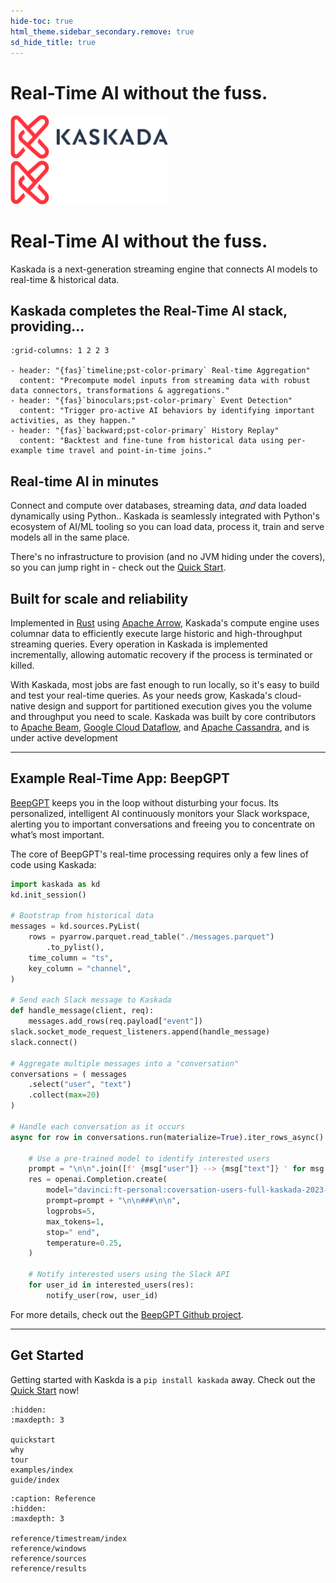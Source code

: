 ```yaml
---
hide-toc: true
html_theme.sidebar_secondary.remove: true
sd_hide_title: true
---
```


# Real-Time AI without the fuss.

<div class="px-4 py-5 my-5 text-center">
    <img class="d-block mx-auto mb-4 only-light" src="_static/kaskada-positive.svg" alt="" width="50%">
    <img class="d-block mx-auto mb-4 only-dark" src="_static/kaskada-negative.svg" alt="" width="50%">
    <h1 class="display-5 fw-bold">Real-Time AI without the fuss.</h1>
    <div class="col-lg-7 mx-auto">
      <p class="lead mb-4">Kaskada is a next-generation streaming engine that connects AI models to real-time & historical data.
      </p>
    </div>
</div>

## Kaskada completes the Real-Time AI stack, providing...

```{gallery-grid}
:grid-columns: 1 2 2 3

- header: "{fas}`timeline;pst-color-primary` Real-time Aggregation"
  content: "Precompute model inputs from streaming data with robust data connectors, transformations & aggregations."
- header: "{fas}`binoculars;pst-color-primary` Event Detection"
  content: "Trigger pro-active AI behaviors by identifying important activities, as they happen."
- header: "{fas}`backward;pst-color-primary` History Replay"
  content: "Backtest and fine-tune from historical data using per-example time travel and point-in-time joins."
```


## Real-time AI in minutes

Connect and compute over databases, streaming data, _and_ data loaded dynamically using Python..
Kaskada is seamlessly integrated with Python's ecosystem of AI/ML tooling so you can load data, process it, train and serve models all in the same place.

There's no infrastructure to provision (and no JVM hiding under the covers), so you can jump right in - check out the [Quick Start](quickstart).


## Built for scale and reliability

Implemented in [Rust](https://www.rust-lang.org/) using [Apache Arrow](https://arrow.apache.org/), Kaskada's compute engine uses columnar data to efficiently execute large historic and high-throughput streaming queries.
Every operation in Kaskada is implemented incrementally, allowing automatic recovery if the process is terminated or killed.

With Kaskada, most jobs are fast enough to run locally, so it's easy to build and test your real-time queries.
As your needs grow, Kaskada's cloud-native design and support for partitioned execution gives you the volume and throughput you need to scale.
Kaskada was built by core contributors to [Apache Beam](https://beam.apache.org/), [Google Cloud Dataflow](https://cloud.google.com/dataflow), and [Apache Cassandra](https://cassandra.apache.org/), and is under active development

* * *

## Example Real-Time App: BeepGPT

[BeepGPT](https://github.com/kaskada-ai/beep-gpt/tree/main) keeps you in the loop without disturbing your focus. Its personalized, intelligent AI continuously monitors your Slack workspace, alerting you to important conversations and freeing you to concentrate on what’s most important.

The core of BeepGPT's real-time processing requires only a few lines of code using Kaskada:

```python
import kaskada as kd
kd.init_session()

# Bootstrap from historical data
messages = kd.sources.PyList(
    rows = pyarrow.parquet.read_table("./messages.parquet")
        .to_pylist(),
    time_column = "ts",
    key_column = "channel",
)

# Send each Slack message to Kaskada
def handle_message(client, req):
    messages.add_rows(req.payload["event"])
slack.socket_mode_request_listeners.append(handle_message)
slack.connect()

# Aggregate multiple messages into a "conversation"
conversations = ( messages
    .select("user", "text")
    .collect(max=20)
)

# Handle each conversation as it occurs
async for row in conversations.run(materialize=True).iter_rows_async():

    # Use a pre-trained model to identify interested users
    prompt = "\n\n".join([f' {msg["user"]} --> {msg["text"]} ' for msg in row["result"]])
    res = openai.Completion.create(
        model="davinci:ft-personal:coversation-users-full-kaskada-2023-08-05-14-25-30",
        prompt=prompt + "\n\n###\n\n",
        logprobs=5,
        max_tokens=1,
        stop=" end",
        temperature=0.25,
    )

    # Notify interested users using the Slack API
    for user_id in interested_users(res):
        notify_user(row, user_id)
```

For more details, check out the [BeepGPT Github project](https://github.com/kaskada-ai/beep-gpt).

* * *

## Get Started

Getting started with Kaskda is a `pip install kaskada` away.
Check out the [Quick Start](quickstart) now!

```{toctree}
:hidden:
:maxdepth: 3

quickstart
why
tour
examples/index
guide/index
```

```{toctree}
:caption: Reference
:hidden:
:maxdepth: 3

reference/timestream/index
reference/windows
reference/sources
reference/results
```

